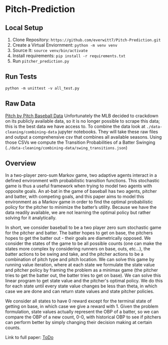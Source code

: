 # Pitch-Prediction

## Local Setup

1. Clone Repository: `https://github.com/everwitt7/Pitch-Prediction.git`
2. Create a Virtual Enviornment: `python -m venv venv`
2. Source It: `source venv/bin/activate`
3. Install requirements: `pip install -r requirements.txt`
4. Run `pitcher_prediction.py`

## Run Tests

`python -m unittest -v all_test.py`

## Raw Data
[Pitch by Pitch Baseball Data](https://www.kaggle.com/pschale/mlb-pitch-data-20152018)
Unfortunately the MLB decided to crackdown on its publicly available data, so it is no longer possible to scrape this data; this is the best data we have access to. To combine the data look at `./data-cleaning/combining-data` jupyter notebooks. They will take these raw files and output a comprehensive csv that combines all available seasons. Using those CSVs we compute the Transition Probabilities of a Batter Swinging (`./data-cleaning/combining-data/swing_transitions.json`) 

## Overview

In a two-player zero-sum Markov game, two adaptive agents interact in a defined environment with probabilistic transition functions. This stochastic game is thus a useful framework when trying to model two agents with opposite goals. An at-bat in the game of baseball has two agents, pitcher and batter, with competing goals, and this paper aims to model this environment as a Markov game in order to find the optimal probabilistic policy for the pitcher to minimize the batter’s utility. Because we have the data readily available, we are not learning the optimal policy but rather solving for it analytically.

In short, we consider baseball to be a two player zero sum stochastic game for the pitcher and batter. The batter hopes to get on base, the pitchers hopes to get the batter out - their goals are diametrically opposed. We consider the states of the game to be all possible counts (one can make the states more complex by considering runners on base, outs, etc...), the batter actions to be swing and take, and the pitcher actions to be a combination of pitch type and pitch location. We can solve this game by running value iteration, where at each state we formulate the state value and pitcher policy by framing the problem as a minimax game (the pitcher tries to get the batter out, the batter tries to get on base). We can solve this linear program to get state value and the pitcher's optimal policy. We do this for each state until every state value changes be less than theta, in which case we are done and can return state values and state pitcher policies. 

We consider all states to have 0 reward except for the terminal state of getting on base, in which case we give a reward with 1. Given the problem formulation, state values actually represent the OBP of a batter, so we can compare the OBP of a new count, 0-0, with historical OBP to see if pitchers can perform better by simply changing their decision making at certain counts.

Link to full paper:
[ToDo]()
